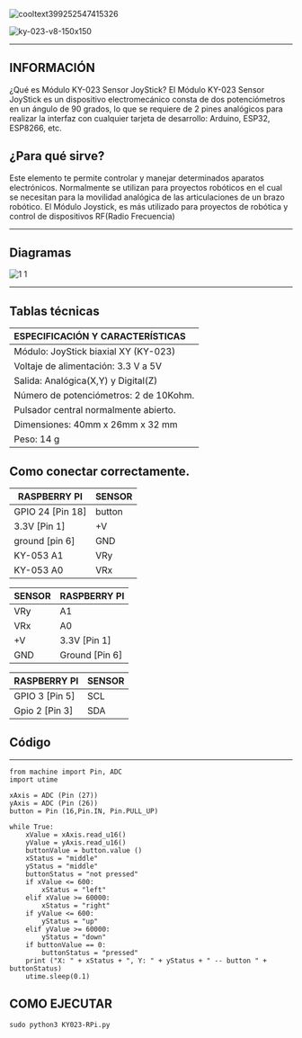    ![cooltext399252547415326](https://user-images.githubusercontent.com/79487256/144521544-71de8013-3d80-4cb7-b062-635800397118.png)

![ky-023-v8-150x150](https://user-images.githubusercontent.com/79487256/144521798-79c184b9-169e-4915-bc6c-4263fecfd33d.jpg)


-----------------------------------------------------------------------------------------------------------------------------------------------------------------------------------
## INFORMACIÓN
¿Qué es Módulo KY-023 Sensor JoyStick?
El Módulo KY-023 Sensor JoyStick es un dispositivo electromecánico consta de dos potenciómetros en un ángulo de 90 grados, lo que se requiere de 2 pines analógicos para realizar la interfaz con cualquier tarjeta de desarrollo: Arduino, ESP32, ESP8266, etc.

## ¿Para qué sirve?

Este elemento te permite controlar y manejar determinados aparatos electrónicos. Normalmente se utilizan para proyectos robóticos en el cual se necesitan para la movilidad analógica de las articulaciones de un brazo robótico. El Módulo Joystick, es más utilizado para proyectos de robótica y control de dispositivos RF(Radio Frecuencia)

-----------------------------------------------------------------------------------------------------------------------------------------------------------------------------------

## Diagramas

![1 1](https://user-images.githubusercontent.com/79487256/144535156-f3b5fcfe-6b14-4d8b-9186-60a15f3dce23.png)


-----------------------------------------------------------------------------------------------------------------------------------------------------------------------------------

## Tablas técnicas

| ESPECIFICACIÓN Y CARACTERÍSTICAS |
| :--- |
| Módulo: JoyStick biaxial XY (KY-023) |
| Voltaje de alimentación: 3.3 V a 5V |
| Salida: Analógica(X,Y) y Digital(Z) |
| Número de potenciómetros: 2 de 10Kohm. |
| Pulsador central normalmente abierto. |
| Dimensiones: 40mm x 26mm  x 32 mm |
| Peso: 14 g |

## Como conectar correctamente.

| RASPBERRY PI | SENSOR |
| ---| --- |
| GPIO 24 [Pin 18] | button |
| 3.3V [Pin 1] | +V |
| ground [pin 6] | GND |
| KY-053 A1 | VRy |
| KY-053 A0 | VRx |

| SENSOR | RASPBERRY PI |
| --- | --- |
| VRy | A1 |
| VRx | A0 |
| +V | 3.3V [Pin 1] |
| GND | Ground [Pin 6] |

| RASPBERRY PI | SENSOR |
| ---| --- |
| GPIO 3 [Pin 5] | SCL |
| Gpio 2 [Pin 3] | SDA |


## Código

---------------------------------------------------------------------------------------------------------------------------------------------------------------------------------

```
from machine import Pin, ADC
import utime
 
xAxis = ADC (Pin (27))
yAxis = ADC (Pin (26))
button = Pin (16,Pin.IN, Pin.PULL_UP)
 
while True:
    xValue = xAxis.read_u16()
    yValue = yAxis.read_u16()
    buttonValue = button.value ()
    xStatus = "middle"
    yStatus = "middle"
    buttonStatus = "not pressed"
    if xValue <= 600:
        xStatus = "left"
    elif xValue >= 60000:
        xStatus = "right"
    if yValue <= 600:
        yStatus = "up"
    elif yValue >= 60000:
        yStatus = "down"
    if buttonValue == 0:
        buttonStatus = "pressed"
    print ("X: " + xStatus + ", Y: " + yStatus + " -- button " + buttonStatus)
    utime.sleep(0.1)
```

## COMO EJECUTAR 
``` sudo python3 KY023-RPi.py ```
